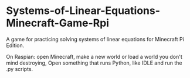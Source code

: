 # Systems-of-Linear-Equations-Minecraft-Game-Rpi
A game for practicing solving systems of linear equations for Minecraft Pi Edition.

On Raspian: open Minecraft, make a new world or load a world you don't mind destroying, Open something that runs Python, like IDLE and run the .py scripts.
